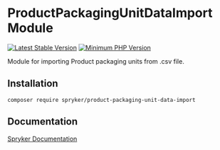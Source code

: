 # ProductPackagingUnitDataImport Module
[![Latest Stable Version](https://poser.pugx.org/spryker/product-packaging-unit-data-import/v/stable.svg)](https://packagist.org/packages/spryker/product-packaging-unit-data-import)
[![Minimum PHP Version](https://img.shields.io/badge/php-%3E%3D%207.4-8892BF.svg)](https://php.net/)

Module for importing Product packaging units from .csv file.

## Installation

```
composer require spryker/product-packaging-unit-data-import
```

## Documentation

[Spryker Documentation](https://academy.spryker.com/developing_with_spryker/module_guide/modules.html)
